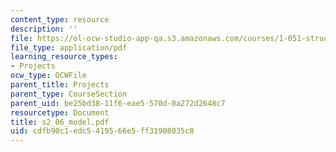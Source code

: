 ```yaml
---
content_type: resource
description: ''
file: https://ol-ocw-studio-app-qa.s3.amazonaws.com/courses/1-051-structural-engineering-design-fall-2003/cdfb90c1edc5419566e5ff31908035c8_s2_06_model.pdf
file_type: application/pdf
learning_resource_types:
- Projects
ocw_type: OCWFile
parent_title: Projects
parent_type: CourseSection
parent_uid: be25bd38-11f6-eae5-570d-0a272d2648c7
resourcetype: Document
title: s2_06_model.pdf
uid: cdfb90c1-edc5-4195-66e5-ff31908035c8
---
```

